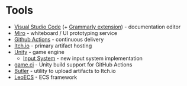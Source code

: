 # Tools

- [Visual Studio Code](https://code.visualstudio.com) (+ [Grammarly extension](https://marketplace.visualstudio.com/items?itemName=znck.grammarly)) - documentation editor
- [Miro](https://miro.com) - whiteboard / UI prototyping service
- [Github Actions](https://docs.github.com/en/actions) - continuous delivery
- [Itch.io](https://itch.io) - primary artifact hosting
- [Unity](https://unity.com) - game engine
  - [Input System](https://docs.unity3d.com/Packages/com.unity.inputsystem@1.3/manual/index.html) - new input system implementation
- [game.ci](https://game.ci/) - Unity build support for GitHub Actions 
- [Butler](https://itch.io/docs/butler) - utility to upload artifacts to Itch.io
- [LeoECS](https://github.com/Leopotam/ecs) - ECS framework